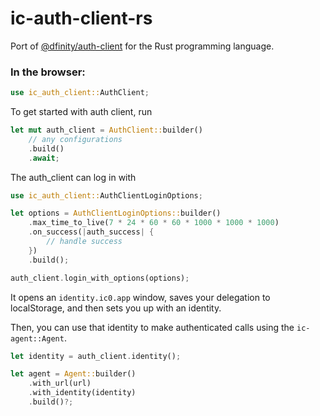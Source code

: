 # ic-auth-client-rs

Port of [@dfinity/auth-client](https://github.com/dfinity/agent-js/tree/main/packages/auth-client) for the Rust programming language.

### In the browser:

```rust
use ic_auth_client::AuthClient;
```

To get started with auth client, run

```rust
let mut auth_client = AuthClient::builder()
    // any configurations
    .build()
    .await;
```

The auth_client can log in with

```rust
use ic_auth_client::AuthClientLoginOptions;

let options = AuthClientLoginOptions::builder()
    .max_time_to_live(7 * 24 * 60 * 60 * 1000 * 1000 * 1000)
    .on_success(|auth_success| {
        // handle success
    })
    .build();

auth_client.login_with_options(options);
```

It opens an `identity.ic0.app` window, saves your delegation to localStorage, and then sets you up with an identity.

Then, you can use that identity to make authenticated calls using the `ic-agent::Agent`.

```rust
let identity = auth_client.identity();

let agent = Agent::builder()
    .with_url(url)
    .with_identity(identity)
    .build()?;
```
